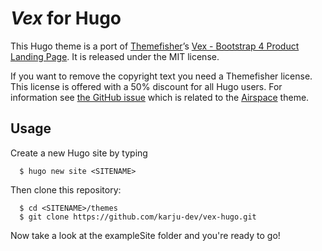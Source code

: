 # *Vex* for Hugo

This Hugo theme is a port of [Themefisher](http://themefisher.com)’s [Vex - Bootstrap 4 Product Landing Page](https://themefisher.com/products/vex-bootstrap4-product-landing-page-website-template/). It is released under the MIT license.

If you want to remove the copyright text you need a Themefisher license.
This license is offered with a 50% discount for all Hugo users.
For information see [the GitHub issue](https://github.com/gohugoio/hugoThemes/issues/260) which is related to the [Airspace](https://github.com/karju-dev/airspace-hugo) theme.

## Usage
Create a new Hugo site by typing

```
  $ hugo new site <SITENAME>
```

Then clone this repository:

```
  $ cd <SITENAME>/themes
  $ git clone https://github.com/karju-dev/vex-hugo.git
```

Now take a look at the exampleSite folder and you're ready to go!
